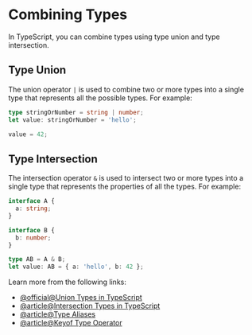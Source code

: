 # Combining Types

In TypeScript, you can combine types using type union and type intersection.

## Type Union

The union operator `|` is used to combine two or more types into a single type that represents all the possible types. For example:

```typescript
type stringOrNumber = string | number;
let value: stringOrNumber = 'hello';

value = 42;
```

## Type Intersection

The intersection operator `&` is used to intersect two or more types into a single type that represents the properties of all the types. For example:

```typescript
interface A {
  a: string;
}

interface B {
  b: number;
}

type AB = A & B;
let value: AB = { a: 'hello', b: 42 };
```

Learn more from the following links:

- [@official@Union Types in TypeScript](https://www.typescriptlang.org/docs/handbook/2/everyday-types.html#union-types)
- [@article@Intersection Types in TypeScript](https://www.typescripttutorial.net/typescript-tutorial/typescript-intersection-types/)
- [@article@Type Aliases](https://www.typescriptlang.org/docs/handbook/2/everyday-types.html#type-aliases)
- [@article@Keyof Type Operator](https://www.typescriptlang.org/docs/handbook/2/keyof-types.html#handbook-content)

